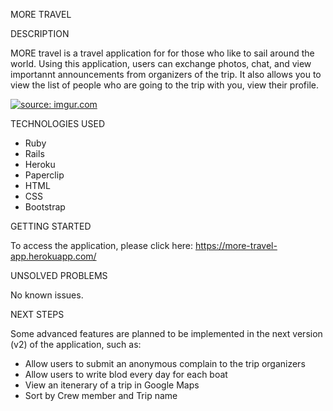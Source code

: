 MORE TRAVEL

DESCRIPTION

MORE travel is a travel application for for those who like to sail around the world. Using this application, users can exchange photos, chat, and view importannt announcements from organizers of the trip. It also allows you to view the list of people who are going to the trip with you, view their profile. 

<a href="http://imgur.com/56ybi2e"><img src="http://i.imgur.com/56ybi2e.png" title="source: imgur.com" /></a>

TECHNOLOGIES USED

- Ruby 
- Rails
- Heroku
- Paperclip
- HTML
- CSS
- Bootstrap

GETTING STARTED

To access the application, please click here: https://more-travel-app.herokuapp.com/ 

UNSOLVED PROBLEMS

No known issues.

NEXT STEPS

Some advanced features are planned to be implemented in the next version (v2) of the application, such as:

- Allow users to submit an anonymous complain to the trip organizers
- Allow users to write blod every day for each boat
- View an itenerary of a trip in Google Maps
- Sort by Crew member and Trip name
